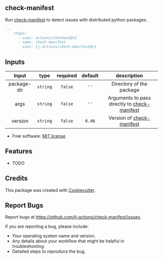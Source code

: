 check-manifest
--------------

Run [check-manifest](https://github.com/mgedmin/check-manifest) to detect issues with distributed python packages.

```yaml
...
    steps:
      - uses: actions/checkout@v2
      - name: check-manifest
        uses: tj-actions/check-manifest@v1
```


## Inputs

|   Input       |    type    |  required     |  default                      |  description  |
|:-------------:|:-----------:|:-------------:|:----------------------------:|:-------------:|
| package-dir         |  `string`   |    `false`    |  `''` | Directory of the package             |
| args                |  `string`   |    `false`    |  `''` | Arguments to pass directly to [check-manifest](https://github.com/mgedmin/check-manifest#command-line-reference)            |
| version         |  `string`   |    `false`    | `0.46` | Version of  [check-manifest](https://github.com/mgedmin/check-manifest/tags)  |


* Free software: [MIT license](LICENSE)

Features
--------

* TODO


Credits
-------

This package was created with [Cookiecutter](https://github.com/cookiecutter/cookiecutter).



Report Bugs
-----------

Report bugs at https://github.com/tj-actions/check-manifest/issues.

If you are reporting a bug, please include:

* Your operating system name and version.
* Any details about your workflow that might be helpful in troubleshooting.
* Detailed steps to reproduce the bug.
